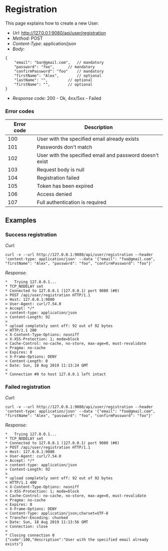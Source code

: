 # Registration

This page explains how to create a new User.

- *Url:* http://127.0.0.1:9080/api/user/registration
- *Method:* POST
- *Content-Type:* application/json
- *Body:*
```
{
	"email": "bar@gmail.com",	// mandatory
	"password": "foo",		// mandatory
	"confirmPassword": "foo"	// mandatory
	"firstName": "Alex",		// optional
	"lastName": "",			// optional
	"firstName": "", 		// optional
}
```
- *Response code:* 200 - Ok, 4xx/5xx - Failed

### Error codes
| Error code  | Description |
| ------------- | ------------- |
| 100 | User with the specified email already exists |
| 101 | Passwords don't match |
| 102 | User with the specified email and password doesn't exist |
| 103 | Request body is null |
| 104 | Registration failed |
| 105 | Token has been expired |
| 106 | Access denied |
| 107 | Full authentication is required |

## Examples

### Success registration

*Curl:*
```
curl -v --url http://127.0.0.1:9080/api/user/registration --header 'content-type: application/json' --data '{"email": "foo@gmail.com", "firstName": "Alex", "password": "foo", "confirmPassword": "foo"}'
```

*Response:*
```
*   Trying 127.0.0.1...
* TCP_NODELAY set
* Connected to 127.0.0.1 (127.0.0.1) port 9080 (#0)
> POST /api/user/registration HTTP/1.1
> Host: 127.0.0.1:9080
> User-Agent: curl/7.54.0
> Accept: */*
> content-type: application/json
> Content-Length: 92
>
* upload completely sent off: 92 out of 92 bytes
< HTTP/1.1 200
< X-Content-Type-Options: nosniff
< X-XSS-Protection: 1; mode=block
< Cache-Control: no-cache, no-store, max-age=0, must-revalidate
< Pragma: no-cache
< Expires: 0
< X-Frame-Options: DENY
< Content-Length: 0
< Date: Sun, 18 Aug 2019 11:13:24 GMT
<
* Connection #0 to host 127.0.0.1 left intact
```

### Failed registration

*Curl:*
```
curl -v --url http://127.0.0.1:9080/api/user/registration --header 'content-type: application/json' --data '{"email": "foo@gmail.com", "firstName": "Alex", "password": "foo", "confirmPassword": "foo"}'
```

*Response:*
```
*   Trying 127.0.0.1...
* TCP_NODELAY set
* Connected to 127.0.0.1 (127.0.0.1) port 9080 (#0)
> POST /api/user/registration HTTP/1.1
> Host: 127.0.0.1:9080
> User-Agent: curl/7.54.0
> Accept: */*
> content-type: application/json
> Content-Length: 92
>
* upload completely sent off: 92 out of 92 bytes
< HTTP/1.1 400
< X-Content-Type-Options: nosniff
< X-XSS-Protection: 1; mode=block
< Cache-Control: no-cache, no-store, max-age=0, must-revalidate
< Pragma: no-cache
< Expires: 0
< X-Frame-Options: DENY
< Content-Type: application/json;charset=UTF-8
< Transfer-Encoding: chunked
< Date: Sun, 18 Aug 2019 11:13:56 GMT
< Connection: close
<
* Closing connection 0
{"code":100,"description":"User with the specified email already exists"}
```

